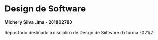 # Design de Software
#### Michelly Silva Lima - 201802780
Repositório destinado à disciplina de Design de Software da turma 2021/2

